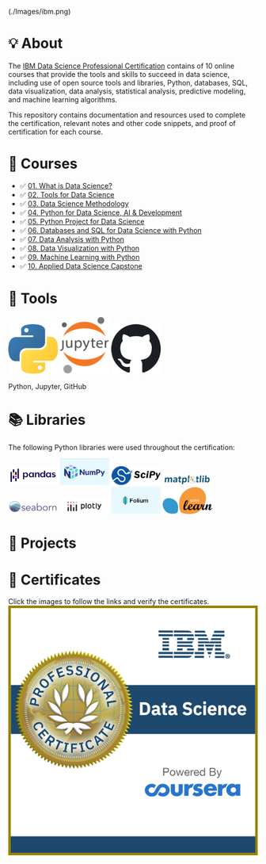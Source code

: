 (./Images/ibm.png)

# 💡 About
The [IBM Data Science Professional Certification](https://www.coursera.org/professional-certificates/ibm-data-science) contains of 10 online courses that provide the tools and skills to succeed in data science, including use of open source tools and libraries, Python, databases, SQL, data visualization, data analysis, statistical analysis, predictive modeling, and machine learning algorithms.

This repository contains documentation and resources used to complete the certification, relevant notes and other code snippets, and proof of certification for each course.

# 📖 Courses
- ✅ [01. What is Data Science?](./01.%20What%20is%20Data%20Science/)
- ✅ [02. Tools for Data Science](./02.%20Tools%20for%20Data%20Science/)
- ✅ [03. Data Science Methodology](./03.%20Data%20Science%20Methodology/)
- ✅ [04. Python for Data Science, AI & Development](./04.%20Python%20for%20Data%20Science,%20AI%20&%20Development/)
- ✅ [05. Python Project for Data Science](./05.%20Python%20Project%20for%20Data%20Science/)
- ✅ [06. Databases and SQL for Data Science with Python](./06.%20Databases%20and%20SQL%20for%20Data%20Science%20with%20Python/)
- ✅ [07. Data Analysis with Python](./07.%20Data%20Analysis%20with%20Python/)
- ✅ [08. Data Visualization with Python](./08.%20Data%20Visualization%20with%20Python/)
- ✅ [09. Machine Learning with Python](./09.%20Machine%20Learning%20with%20Python/)
- ✅ [10. Applied Data Science Capstone](./10.%20Applied%20Data%20Science%20Capstone/)

# 🧰 Tools 
<p float="left">
  <img src="./Images/python.png" width="100" />
  <img src="./Images/jupyter.png" width="100" /> 
  <img src="./Images/github.svg" width="100" />
</p>
Python, Jupyter, GitHub

# 📚 Libraries
The following Python libraries were used throughout the certification: 
<p float="left">
  <img src="./Images/pandas.png" width="100" />
  <img src="./Images/numpy.png" width="100" /> 
  <img src="./Images/scipy.jpg" width="100" />
  <img src="./Images/matplotlib.svg" width="100" />
  <img src="./Images/seaborn.png" width="100" />
  <img src="./Images/Plotly-logo.jpg" width="100" />
  <img src="./Images/follium.png" width="100" />
  <img src="./Images/scikit_learn.png" width="100" />
</p>


# 📂 Projects

# 🏅 Certificates
Click the images to follow the links and verify the certificates. 
[![alt text](./Images/Professional_Certificate_-_Data_Science.png)](https://www.credly.com/earner/earned/badge/36774f5d-5edb-4bd9-89ff-0de5a302b36e)
